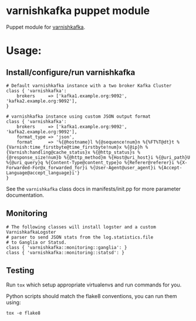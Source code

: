 # varnishkafka puppet module

Puppet module for [varnishkafka](https://github.com/wikimedia/varnishkafka).

# Usage:

## Install/configure/run varnishkafka

```puppet
# Default varnishkafka instance with a two broker Kafka Cluster
class { 'varnishkafka':
    brokers     => ['kafka1.example.org:9092', 'kafka2.example.org:9092'],
}
```

```puppet
# varnishkafka instance using custom JSON output format
class { 'varnishkafka':
    brokers     => ['kafka1.example.org:9092', 'kafka2.example.org:9092'],
    format_type => 'json',
    format      => '%{@hostname}l %{@sequence!num}n %{%FT%T@dt}t %{Varnish:time_firstbyte@time_firstbyte!num}x %{@ip}h %{Varnish:handling@cache_status}x %{@http_status}s %{@response_size!num}b %{@http_method}m %{Host@uri_host}i %{@uri_path}U %{@uri_query}q %{Content-Type@content_type}o %{Referer@referer}i %{X-Forwarded-For@x_forwarded_for}i %{User-Agent@user_agent}i %{Accept-Language@accept_language}i'}
}
```

See the ```varnishkafka``` class docs in manifests/init.pp for more parameter documentation.

## Monitoring

```puppet
# The following classes will install logster and a custom VarnishkafkaLogster
# parser to send JSON stats from the log.statistics.file
# to Ganglia or Statsd.
class { 'varnishkafka::monitoring::ganglia': }
class { 'varnishkafka::monitoring::statsd': }
```

## Testing

Run `tox` which setup appropriate virtualenvs and run commands for you.

Python scripts should match the flake8 conventions, you can run them using:

    tox -e flake8
